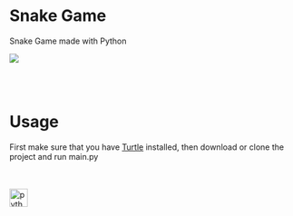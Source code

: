 # Snake Game
Snake Game made with Python

![](https://github.com/Holanddez/Snake-Game/blob/main/snake_game.gif)

<br>
<br>

# Usage
First make sure that you have [Turtle](https://docs.python.org/3/library/turtle.html#module-turtle) installed, then download or clone the project and run main.py

<br>
<br>
<a href="https://emoji.gg/emoji/1887_python">
    <img src="https://cdn3.emoji.gg/emojis/1887_python.png" width="32px" height="32px" alt="python">
</a>
